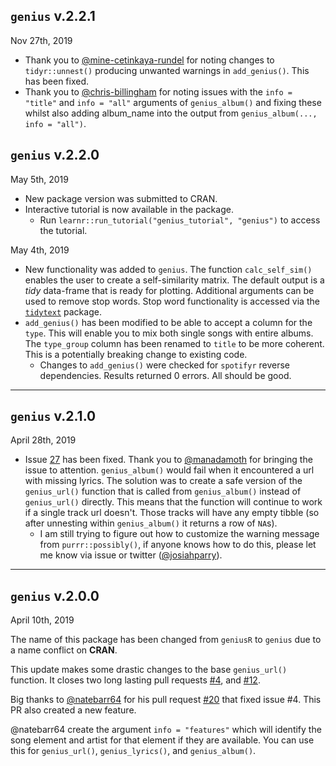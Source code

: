 ## `genius` v.2.2.1

Nov 27th, 2019

* Thank you to [\@mine-cetinkaya-rundel](https://github.com/mine-cetinkaya-rundel) for noting changes to `tidyr::unnest()` producing unwanted warnings in `add_genius()`. This has been fixed.
* Thank you to [\@chris-billingham](https://github.com/chris-billingham) for noting issues with the `info = "title"` and `info = "all"` arguments of `genius_album()` and fixing these whilst also adding album_name into the output from `genius_album(..., info = "all")`.



## `genius` v.2.2.0

May 5th, 2019

* New package version was submitted to CRAN.
* Interactive tutorial is now available in the package. 
  *  Run `learnr::run_tutorial("genius_tutorial", "genius")` to access the tutorial. 

May 4th, 2019

* New functionality was added to `genius`. The function `calc_self_sim()` enables the user to create a self-similarity matrix. The default output is a _tidy_ data-frame that is ready for plotting. Additional arguments can be used to remove stop words. Stop word functionality is accessed via the [`tidytext`](https://github.com/juliasilge/tidytext) package. 
* `add_genius()` has been modified to be able to accept a column for the `type`. This will enable you to mix both single songs with entire albums. The `type_group` column has been renamed to `title` to be more coherent. This is a potentially breaking change to existing code. 
  * Changes to `add_genius()` were checked for `spotifyr` reverse dependencies. Results returned 0 errors. All should be good. 
  
----------
## `genius` v.2.1.0

April 28th, 2019

* Issue [27](https://github.com/JosiahParry/genius/issues/27) has been fixed. Thank you to [\@manadamoth](https://github.com/manandamoth) for bringing the issue to attention. `genius_album()` would fail when it encountered a url with missing lyrics. The solution was to create a safe version of the `genius_url()` function that is called from `genius_album()` instead of `genius_url()` directly. This means that the function will continue to work if a single track url doesn't. Those tracks will have any empty tibble (so after unnesting within `genius_album()` it returns a row of `NA`s).
  * I am still trying to figure out how to customize the warning message from `purrr::possibly()`, if anyone knows how to do this, please let me know via issue or twitter ([\@josiahparry](http://twitter.com/josiahparry)).


-------------
## `genius` v.2.0.0
April 10th, 2019

The name of this package has been changed from `geniusR` to `genius` due to a name conflict on **CRAN**.

This update makes some drastic changes to the base `genius_url()` function. It closes two long lasting pull requests [#4](https://github.com/JosiahParry/genius/issues/4), and [#12](https://github.com/JosiahParry/genius/issues/12).

Big thanks to [\@natebarr64](https://github.com/natebarr64) for his pull request [#20](https://github.com/JosiahParry/geniusR/pull/20) that fixed issue #4. This PR also created a new feature. 

@natebarr64 create the argument `info = "features"` which will identify the song element and artist for that element if they are available. You can use this for `genius_url()`, `genius_lyrics()`, and `genius_album()`. 

